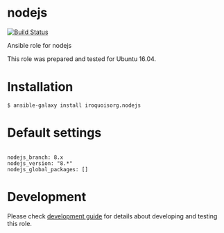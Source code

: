 # nodejs

[![Build Status](https://travis-ci.com/iroquoisorg/ansible-role-nodejs.svg?branch=master)](https://travis-ci.com/iroquoisorg/ansible-role-nodejs)

Ansible role for nodejs

This role was prepared and tested for Ubuntu 16.04.

# Installation

`$ ansible-galaxy install iroquoisorg.nodejs`

# Default settings

```

nodejs_branch: 8.x
nodejs_version: "8.*"
nodejs_global_packages: []

```

# Development

Please check [development guide](DEVELOPMENT.md) for details about developing and testing this role.
